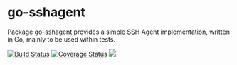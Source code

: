 # go-sshagent

Package go-sshagent provides a simple SSH Agent implementation, written in Go,
mainly to be used within tests.


[![Build Status](https://img.shields.io/github/workflow/status/caarlos0/go-sshagent/build?style=for-the-badge)](https://github.com/caarlos0/go-sshagent/actions?workflow=build)
[![Coverage Status](https://img.shields.io/codecov/c/gh/caarlos0/go-sshagent.svg?logo=codecov&style=for-the-badge)](https://codecov.io/gh/caarlos0/go-sshagent)
[![](http://img.shields.io/badge/godoc-reference-5272B4.svg?style=for-the-badge)](https://pkg.go.dev/github.com/caarlos0/go-sshagent)

